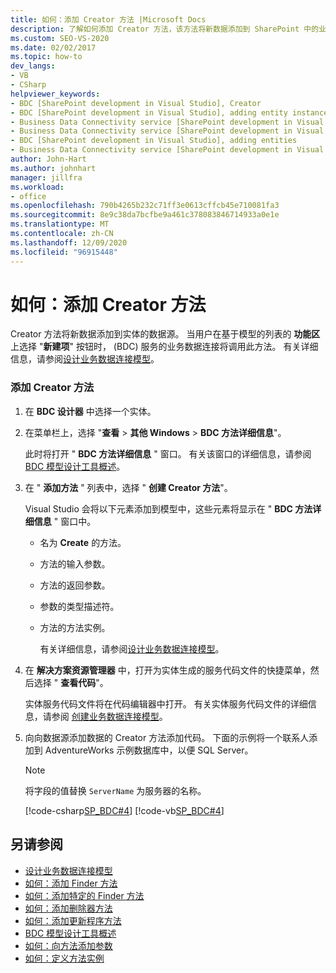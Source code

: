 ```yaml
---
title: 如何：添加 Creator 方法 |Microsoft Docs
description: 了解如何添加 Creator 方法，该方法将新数据添加到 SharePoint 中的业务数据连接 (BDC) 服务中的实体的数据源。
ms.custom: SEO-VS-2020
ms.date: 02/02/2017
ms.topic: how-to
dev_langs:
- VB
- CSharp
helpviewer_keywords:
- BDC [SharePoint development in Visual Studio], Creator
- BDC [SharePoint development in Visual Studio], adding entity instances
- Business Data Connectivity service [SharePoint development in Visual Studio], adding entities
- Business Data Connectivity service [SharePoint development in Visual Studio], adding entity instances
- BDC [SharePoint development in Visual Studio], adding entities
- Business Data Connectivity service [SharePoint development in Visual Studio], Creator
author: John-Hart
ms.author: johnhart
manager: jillfra
ms.workload:
- office
ms.openlocfilehash: 790b4265b232c71ff3e0613cffcb45e710081fa3
ms.sourcegitcommit: 8e9c38da7bcfbe9a461c378083846714933a0e1e
ms.translationtype: MT
ms.contentlocale: zh-CN
ms.lasthandoff: 12/09/2020
ms.locfileid: "96915448"
---
```

# <a name="how-to-add-a-creator-method"></a>如何：添加 Creator 方法
  Creator 方法将新数据添加到实体的数据源。 当用户在基于模型的列表的 **功能区** 上选择 "**新建项**" 按钮时， (BDC) 服务的业务数据连接将调用此方法。 有关详细信息，请参阅[设计业务数据连接模型](../sharepoint/designing-a-business-data-connectivity-model.md)。

### <a name="to-add-a-creator-method"></a>添加 Creator 方法

1. 在 **BDC 设计器** 中选择一个实体。

2. 在菜单栏上，选择 "**查看**  >  **其他 Windows**  > **BDC 方法详细信息**"。

    此时将打开 " **BDC 方法详细信息** " 窗口。 有关该窗口的详细信息，请参阅 [BDC 模型设计工具概述](../sharepoint/bdc-model-design-tools-overview.md)。

3. 在 " **添加方法** " 列表中，选择 " **创建 Creator 方法**"。

    Visual Studio 会将以下元素添加到模型中，这些元素将显示在 " **BDC 方法详细信息** " 窗口中。

   - 名为 **Create** 的方法。

   - 方法的输入参数。

   - 方法的返回参数。

   - 参数的类型描述符。

   - 方法的方法实例。

     有关详细信息，请参阅[设计业务数据连接模型](../sharepoint/designing-a-business-data-connectivity-model.md)。

4. 在 **解决方案资源管理器** 中，打开为实体生成的服务代码文件的快捷菜单，然后选择 " **查看代码**"。

    实体服务代码文件将在代码编辑器中打开。 有关实体服务代码文件的详细信息，请参阅 [创建业务数据连接模型](../sharepoint/creating-a-business-data-connectivity-model.md)。

5. 向向数据源添加数据的 Creator 方法添加代码。 下面的示例将一个联系人添加到 AdventureWorks 示例数据库中，以便 SQL Server。

   > [!NOTE]
   > 将字段的值替换 `ServerName` 为服务器的名称。

    [!code-csharp[SP_BDC#4](../sharepoint/codesnippet/CSharp/SP_BDC/bdcmodel1/contactservice.cs#4)]
    [!code-vb[SP_BDC#4](../sharepoint/codesnippet/VisualBasic/sp_bdc/bdcmodel1/contactservice.vb#4)]

## <a name="see-also"></a>另请参阅
- [设计业务数据连接模型](../sharepoint/designing-a-business-data-connectivity-model.md)
- [如何：添加 Finder 方法](../sharepoint/how-to-add-a-finder-method.md)
- [如何：添加特定的 Finder 方法](../sharepoint/how-to-add-a-specific-finder-method.md)
- [如何：添加删除器方法](../sharepoint/how-to-add-a-deleter-method.md)
- [如何：添加更新程序方法](../sharepoint/how-to-add-an-updater-method.md)
- [BDC 模型设计工具概述](../sharepoint/bdc-model-design-tools-overview.md)
- [如何：向方法添加参数](../sharepoint/how-to-add-a-parameter-to-a-method.md)
- [如何：定义方法实例](../sharepoint/how-to-define-a-method-instance.md)

